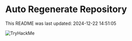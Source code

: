 # Auto Regenerate Repository

This README was last updated: 2024-12-22 14:51:05

 ![TryHackMe](https://tryhackme.com/badge/533634)